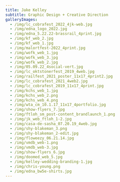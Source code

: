 ```yaml
---
title: Jake Kelley
subtitle: Graphic Design + Creative Direction
galleryImages:
  - /img/lc_cobrafest_2022_4jk-web.jpg
  - /img/edna_logo_2022.jpg
  - /img/edna_5.22.22-brassrail_4print.jpg
  - /img/kf_web_2.jpg
  - /img/kf_web_1.jpg
  - /img/malortfest-2022_4print.jpg
  - /img/wofk_web_1.jpg
  - /img/wofk_web_3.jpg
  - /img/wofk_web_2.jpg
  - /img/05.09.22_4social-vert.jpg
  - /img/lc_oktstonerfest_2019_4web.jpg
  - /img/railfest_2021_poster_11x17_4print2.jpg
  - /img/lc_cobrafest_2021_4web2.jpg
  - /img/lc_cobrafest_2019_11x17_4print.jpg
  - /img/kchs_web_1.jpg
  - /img/kchs_web_2.png
  - /img/kchs_web_4.png
  - /img/wta_cm_10.1.17_11x17_4portfolio.jpg
  - /img/show-flyers_7.jpg
  - /img/ftloh_sm_post-content_brandlaunch_1.png
  - /img/jk_web_ftloh_1-2.jpg
  - /img/casa-de-sasha_07.20.19_4web.jpg
  - /img/shy-blakeman_3.png
  - /img/shy-blakeman_2-edit.jpg
  - /img/floweezy_06.21.14.jpg
  - /img/vmdb_web-1.png
  - /img/vmdb_web-3.jpg
  - /img/show-flyers_6.jpg
  - /img/doomed_web_5.jpg
  - /img/kelley-wedding-branding-1.jpg
  - /img/chris-young.png
  - /img/edna_bw5e-shirts.jpg
---
```


